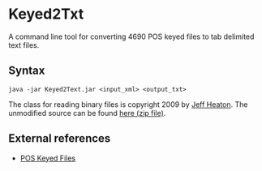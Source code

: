 # Keyed2Txt

A command line tool for converting 4690 POS keyed files to tab delimited text files.

## Syntax

    java -jar Keyed2Text.jar <input_xml> <output_txt>

The class for reading binary files is copyright 2009 by [Jeff Heaton](http://www.jeffheaton.com/). The unmodified source can be found [here (zip file)](http://www.jeffheaton.com/static/source/javabin.zip).

## External references

* [POS Keyed Files](http://www-304.ibm.com/support/docview.wss?uid=pos1R1004481)